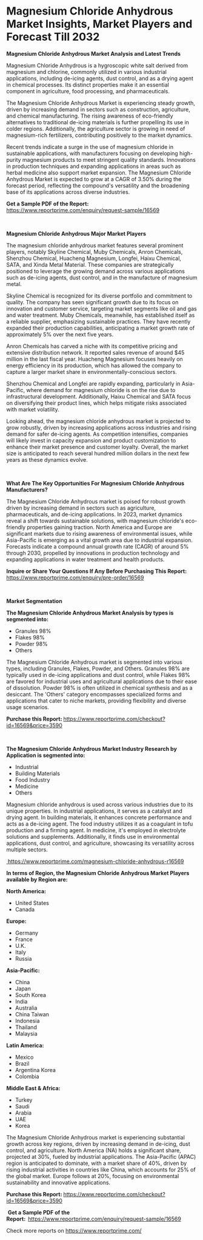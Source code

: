 <p><h1>Magnesium Chloride Anhydrous Market Insights, Market Players and Forecast Till 2032</h1></p><p><strong>Magnesium Chloride Anhydrous Market Analysis and Latest Trends</strong></p>
<p><p>Magnesium Chloride Anhydrous is a hygroscopic white salt derived from magnesium and chlorine, commonly utilized in various industrial applications, including de-icing agents, dust control, and as a drying agent in chemical processes. Its distinct properties make it an essential component in agriculture, food processing, and pharmaceuticals.</p><p>The Magnesium Chloride Anhydrous Market is experiencing steady growth, driven by increasing demand in sectors such as construction, agriculture, and chemical manufacturing. The rising awareness of eco-friendly alternatives to traditional de-icing materials is further propelling its use in colder regions. Additionally, the agriculture sector is growing in need of magnesium-rich fertilizers, contributing positively to the market dynamics.</p><p>Recent trends indicate a surge in the use of magnesium chloride in sustainable applications, with manufacturers focusing on developing high-purity magnesium products to meet stringent quality standards. Innovations in production techniques and expanding applications in areas such as herbal medicine also support market expansion. The Magnesium Chloride Anhydrous Market is expected to grow at a CAGR of 3.50% during the forecast period, reflecting the compound's versatility and the broadening base of its applications across diverse industries.</p></p>
<p><strong>Get a Sample PDF of the Report:&nbsp;</strong> <a href="https://www.reportprime.com/enquiry/request-sample/16569?utm_campaign=3106&utm_medium=2&utm_source=Github&utm_content=ia&utm_term=18032025&utm_id=magnesium-chloride-anhydrous">https://www.reportprime.com/enquiry/request-sample/16569</a></p>
<p>&nbsp;</p>
<p><strong>Magnesium Chloride Anhydrous Major Market Players</strong></p>
<p><p>The magnesium chloride anhydrous market features several prominent players, notably Skyline Chemical, Muby Chemicals, Anron Chemicals, Shenzhou Chemical, Huacheng Magnesium, Longfei, Haixu Chemical, SATA, and Xinda Metal Material. These companies are strategically positioned to leverage the growing demand across various applications such as de-icing agents, dust control, and in the manufacture of magnesium metal.</p><p>Skyline Chemical is recognized for its diverse portfolio and commitment to quality. The company has seen significant growth due to its focus on innovation and customer service, targeting market segments like oil and gas and water treatment. Muby Chemicals, meanwhile, has established itself as a reliable supplier, emphasizing sustainable practices. They have recently expanded their production capabilities, anticipating a market growth rate of approximately 5% over the next five years.</p><p>Anron Chemicals has carved a niche with its competitive pricing and extensive distribution network. It reported sales revenue of around $45 million in the last fiscal year. Huacheng Magnesium focuses heavily on energy efficiency in its production, which has allowed the company to capture a larger market share in environmentally-conscious sectors.</p><p>Shenzhou Chemical and Longfei are rapidly expanding, particularly in Asia-Pacific, where demand for magnesium chloride is on the rise due to infrastructural development. Additionally, Haixu Chemical and SATA focus on diversifying their product lines, which helps mitigate risks associated with market volatility.</p><p>Looking ahead, the magnesium chloride anhydrous market is projected to grow robustly, driven by increasing applications across industries and rising demand for safer de-icing agents. As competition intensifies, companies will likely invest in capacity expansion and product customization to enhance their market presence and customer loyalty. Overall, the market size is anticipated to reach several hundred million dollars in the next few years as these dynamics evolve.</p></p>
<p>&nbsp;</p>
<p><strong>What Are The Key Opportunities For Magnesium Chloride Anhydrous Manufacturers?</strong></p>
<p><p>The Magnesium Chloride Anhydrous market is poised for robust growth driven by increasing demand in sectors such as agriculture, pharmaceuticals, and de-icing applications. In 2023, market dynamics reveal a shift towards sustainable solutions, with magnesium chloride's eco-friendly properties gaining traction. North America and Europe are significant markets due to rising awareness of environmental issues, while Asia-Pacific is emerging as a vital growth area due to industrial expansion. Forecasts indicate a compound annual growth rate (CAGR) of around 5% through 2030, propelled by innovations in production technology and expanding applications in water treatment and health products.</p></p>
<p><strong>Inquire or Share Your Questions If Any Before Purchasing This Report:</strong> <a href="https://www.reportprime.com/enquiry/pre-order/16569?utm_campaign=3106&utm_medium=2&utm_source=Github&utm_content=ia&utm_term=18032025&utm_id=magnesium-chloride-anhydrous">https://www.reportprime.com/enquiry/pre-order/16569</a></p>
<p>&nbsp;</p>
<p><strong>Market Segmentation</strong></p>
<p><strong>The Magnesium Chloride Anhydrous Market Analysis by types is segmented into:</strong></p>
<p><ul><li>Granules 98%</li><li>Flakes 98%</li><li>Powder 98%</li><li>Others</li></ul></p>
<p><p>The Magnesium Chloride Anhydrous market is segmented into various types, including Granules, Flakes, Powder, and Others. Granules 98% are typically used in de-icing applications and dust control, while Flakes 98% are favored for industrial uses and agricultural applications due to their ease of dissolution. Powder 98% is often utilized in chemical synthesis and as a desiccant. The 'Others' category encompasses specialized forms and applications that cater to niche markets, providing flexibility and diverse usage scenarios.</p></p>
<p><strong>Purchase this Report:&nbsp;</strong><a href="https://www.reportprime.com/checkout?id=16569&price=3590&utm_campaign=3106&utm_medium=2&utm_source=Github&utm_content=ia&utm_term=18032025&utm_id=magnesium-chloride-anhydrous">https://www.reportprime.com/checkout?id=16569&price=3590</a></p>
<p>&nbsp;</p>
<p><strong>The Magnesium Chloride Anhydrous Market Industry Research by Application is segmented into:</strong></p>
<p><ul><li>Industrial</li><li>Building Materials</li><li>Food Industry</li><li>Medicine</li><li>Others</li></ul></p>
<p><p>Magnesium chloride anhydrous is used across various industries due to its unique properties. In industrial applications, it serves as a catalyst and drying agent. In building materials, it enhances concrete performance and acts as a de-icing agent. The food industry utilizes it as a coagulant in tofu production and a firming agent. In medicine, it's employed in electrolyte solutions and supplements. Additionally, it finds use in environmental applications, dust control, and agriculture, showcasing its versatility across multiple sectors.</p></p>
<p><a href="https://www.reportprime.com/magnesium-chloride-anhydrous-r16569?utm_campaign=3106&utm_medium=2&utm_source=Github&utm_content=ia&utm_term=18032025&utm_id=magnesium-chloride-anhydrous">&nbsp;https://www.reportprime.com/magnesium-chloride-anhydrous-r16569</a></p>
<p><strong>In terms of Region, the Magnesium Chloride Anhydrous Market Players available by Region are:</strong></p>
<p>
    <p> <strong> North America: </strong>
        <ul>
            <li>United States</li>
            <li>Canada</li>
        </ul>
        </p> 
    <p> <strong> Europe: </strong>
        <ul>
            <li>Germany</li>
            <li>France</li>
            <li>U.K.</li>
            <li>Italy</li>
            <li>Russia</li>
        </ul>
        </p> 
    <p> <strong> Asia-Pacific: </strong>
        <ul>
            <li>China</li>
            <li>Japan</li>
            <li>South Korea</li>
            <li>India</li>
            <li>Australia</li>
            <li>China Taiwan</li>
            <li>Indonesia</li>
            <li>Thailand</li>
            <li>Malaysia</li>
        </ul>
        </p> 
    <p> <strong> Latin America: </strong>
        <ul>
            <li>Mexico</li>
            <li>Brazil</li>
            <li>Argentina Korea</li>
            <li>Colombia</li>
        </ul>
        </p> 
    <p> <strong> Middle East & Africa: </strong>
        <ul>
            <li>Turkey</li>
            <li>Saudi</li>
            <li>Arabia</li>
            <li>UAE</li>
            <li>Korea</li>
        </ul>
    </p>
    </p>
<p><p>The Magnesium Chloride Anhydrous market is experiencing substantial growth across key regions, driven by increasing demand in de-icing, dust control, and agriculture. North America (NA) holds a significant share, projected at 30%, fueled by industrial applications. The Asia-Pacific (APAC) region is anticipated to dominate, with a market share of 40%, driven by rising industrial activities in countries like China, which accounts for 25% of the global market. Europe follows at 20%, focusing on environmental sustainability and innovative applications.</p></p>
<p><strong>Purchase this Report: </strong><a href="https://www.reportprime.com/checkout?id=16569&price=3590&utm_campaign=3106&utm_medium=2&utm_source=Github&utm_content=ia&utm_term=18032025&utm_id=magnesium-chloride-anhydrous">https://www.reportprime.com/checkout?id=16569&price=3590</a></p>
<p>&nbsp;<strong>Get a Sample PDF of the Report:&nbsp;&nbsp;</strong><a href="https://www.reportprime.com/enquiry/request-sample/16569?utm_campaign=3106&utm_medium=2&utm_source=Github&utm_content=ia&utm_term=18032025&utm_id=magnesium-chloride-anhydrous">https://www.reportprime.com/enquiry/request-sample/16569</a></p>
<p><strong></strong></p>
<p>Check more reports on <a href="https://www.reportprime.com/?utm_campaign=3106&utm_medium=2&utm_source=Github&utm_content=ia&utm_term=18032025&utm_id=magnesium-chloride-anhydrous">https://www.reportprime.com/</a></p>